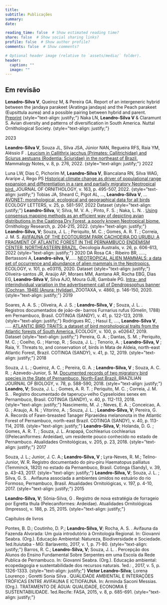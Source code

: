 ```yaml
---
title: 
subtitle: Publicações
summary: 
date: 

reading_time: false  # Show estimated reading time?
share: false  # Show social sharing links?
profile: false  # Show author profile?
comments: false  # Show comments?

# Optional header image (relative to `assets/media/` folder).
header:
  caption: ""
  image: ""
---
```


## Em revisão

**Lenadro-Silva V**, Queiroz M, & Pereira GA. Report of an intergeneric hybrid between the jandaya parakeet (Aratinga jandaya) and the Peach parakeet (Eupsittula aurea) and a possible pairing between hybrid and parent. 
<a href="https://www.researchsquare.com/article/rs-3754352/v1">Preprint</a>
{style="text-align: justify;"}
Naka LN, **Leandro-Silva V** & Claramunt S. Avian diversity and patterns of diversification in South America. Nuttal Ornithological Society.
{style="text-align: justify;"}

2023

**Leandro-Silva V**, Souza JL, Silva JSA, Júnior NAN, Regueira RFS, Raia YM, Aléssio F . <a href="https://mammalogynotes.org/ojs/index.php/mn/article/view/276"> Leucism in Callithrix jacchus (Primates: Callitrichidae) and Sciurus aestuans (Rodentia: Sciuridae) in the northeast of Brazil.</a> Mammalogy Notes, v. 8, p. 276, 2022.
{style="text-align: justify;"}
2022

Luna LW, Dias C, Pichorim M, **Leandro-Silva V**, Biancalana RN, Silva WAG, Araripe J, Rego PS <a href="https://link.springer.com/article/10.1007/s10336-021-01948-z"> Historical climate change as driver of populational range expansion and differentiation in a rare and partially migratory Neotropical bird. </a>JOURNAL OF ORNITHOLOGY, v. 163, p. 495-507, 2022.
{style="text-align: justify;"}
Tobias JA, Sheard C, Pigot AL, ..., **Leandro-Silva V**, ... <a href="https://onlinelibrary.wiley.com/doi/10.1111/ele.13898">AVONET: morphological, ecological and geographical data for all birds</a> ECOLOGY LETTERS, v. 25, p. 581-597, 2022
Dataset 
{style="text-align: justify;"}
**Leandro-Silva**, V; Silva, M. V. A. ; Pinto, F. S. ; Naka, L. N. . <a href="https://link.springer.com/article/10.1007/s43388-022-00101-5">Using consensus mapping methods as an efficient way of depicting avian distributions in the Caatinga Dry Forest, a poorly known Neotropical biome. </a> Ornithology Research, p. 204-215, 2022.
{style="text-align: justify;"}
**Leandro-Silva, V**; Souza, J. L. ; Periquito, M. C. ; Gomes, A. R. T. ; Correia, J. M. S. <a href="https://revistas.ufrj.br/index.php/oa/article/view/48986"> AVIFAUNA OF THE ECOTOURISM PARK CACHOEIRA DO URUBU: A FRAGMENT OF ATLANTIC FOREST IN THE PERNAMBUCO ENDEMISM CENTER, NORTHEASTERN BRAZIL.</a> Oecologia Australis, v. 26, p. 606-613, 2022
{style="text-align: justify;"}
2020
DA Rosa CA ; Ribeiro BR, ....., Bertassoni A, **Leandro-silva, V**,..... <a href="https://esajournals.onlinelibrary.wiley.com/doi/10.1002/ecy.3115"> NEOTROPICAL ALIEN MAMMALS: a data set of occurrence and abundance of alien mammals in the Neotropics. </a> ECOLOGY, v. 101, p. e03115, 2020.
Dataset
{style="text-align: justify;"}
Oliveira-santos JR, Araújo AP, Moraes MM, Aantana AR, Rocha EBG, Dias EG, **Leandro-Silva V**, Silva AJO, Moura GJB, Gambale PG. <a href="https://www.mapress.com/zt/article/view/zootaxa.4860.1.9"> Intra- and interindividual variation in the advertisement call of Dendropsophus banner (Cochran, 1948) (Anura: Hylidae). </a> ZOOTAXA, v. 4860, p. 146-150, 2020.
{style="text-align: justify;"}
2019

Soares, A. A. S. ; Oliveira, A. J. S. ; **Leandro-Silva, V** ; Souza, J. L. . Registros documentados de joão-de- barros Furnarius rufus (Gmelin, 1788) em Pernambuco, Brasil. COTINGA (SANDY), v. 41, p. 122-123, 2019.
{style="text-align: justify;"}
Rodrigues RC, ; Hasui E, ...., **Leandro-Silva V**, ..... <a href="https://esajournals.onlinelibrary.wiley.com/doi/10.1002/ecy.2647"> ATLANTIC BIRD TRAITS: a dataset of bird morphological traits from the Atlantic forests of South America. </a> ECOLOGY, v. 100, p. e02647, 2019.
Dataset
{style="text-align: justify;"}
Pereira, G. A. ; Dantas, S. M. ; Periquito, M. C. ; Coelho, G. ; Harrop, R. ; Souza, J. L. ; Tenorio, A. ; **Leandro-Silva, V** ; Raia, Y. Threats to, and conservation of, birds in Mata de Aldeia, north-east Atlantic Forest, Brazil. COTINGA (SANDY), v. 41, p. 12, 2019.
{style="text-align: justify;"}
2018

Souza, J. L. ; Queiroz, A. C. ; Pereira, G. A. ; **Leandro-Silva, V** ; Souza, A. C. R. ; Azevedo-Junior, S. M. <a href="https://www.scielo.br/j/bjb/a/P9F6Qpmc8KDzf83xnBxTzzM/?lang=en"> Documented records of two migratory bird species in the State of Pernambuco, North-East Brazil. </a> BRAZILIAN JOURNAL OF BIOLOGY, v. 78, p. 588-590, 2018.
{style="text-align: justify;"}
**Leandro, V**; Souza, J. L. ; Gomes, A. R. T. ; Periquito, M. C. ; Correia, J. M. S. . Registro documentado de taperuçu-velho Cypseloides senex em Pernambuco, Brasil. COTINGA (SANDY), v. 40, p. 112-113, 2018.
{style="text-align: justify;"}
Nascimento, M. J. ; Neves, E. A. ; Conceicao, A. G. ; Araujo, A. N. ; Vitorino, A. ; Souza, J. L. ; **Leandro-Silva, V**; Pereira, G. A. Records of Fawn-breasted Tanager Pipraeidea melanonota in the Atlantic Forest of Pernambuco, north-east Brazil. COTINGA (SANDY), v. 40, p. 113-114, 2018.
{style="text-align: justify;"}
**Leandro-Silva, V**; Holanda, D. G. ; Gomes, A. R. T. ; Souza, J. L. Arapapá, Cochlearius cochlearius ((Pelecaniformes: Ardeidae), um residente pouco conhecido no estado de Pernambuco. Atualidades Ornitológicas, v. 205, p. 23, 2018.
{style="text-align: justify;"}
2017

Souza, J. L.; Junior, J. C. A.; **Leandro-Silva, V** ; Lyra-Neves, R. M.; Telino-Junior, W. R. Registro documentado do piru-piru Haematopus palliatus (Temminck, 1820) no estado da Pernambuco, Brasil. Cotinga (Sandy), v. 39, p. 43-43, 2017.
{style="text-align: justify;"}
**Leandro-Silva, V**; Souza, J. L. ; Silva, G. S. . Avifauna associada a ambientes úmidos no estuário do rio Formoso, Pernambuco, Brasil. Atualidades Ornitológicas, v. 197, p. 4-10, 2017.
{style="text-align: justify;"}
2015

**Leandro-Silva, V**; Sônia-Silva, G . Registro de nova estratégia de forrageio por Egretta thula (Pelecaniformes: Ardeidae). Atualidades Ornitológicas (Impresso), v. 188, p. 25, 2015.
{style="text-align: justify;"}

Capítulos de livros

Pontes, B. D.; Coutinho, D. P.; **Leandro-Silva, V**; Rocha, A. S. . Avifauna da Fazenda Alvorada: Um guia introdutório à Ornitologia Regional. In: Giovanni Seabra. (Org.). Educação Ambiental: Natureza, Biodiversidade e Sociedade. 1ed.Ituiutaba - MG: Barlavento, 2017, v. 1, p. 71-80.
{style="text-align: justify;"}
Barros, R. C.; **Leandro-Silva, V**; Souza, J. L. . Percepção dos Alunos do Ensino Fundamental Sobre Serpentes em uma Escola da Rede Publica de Pernambuco. In: Giovanni Seabra. (Org.). Educação ambiental: ecopedagogia e sustentabilidade dos recursos naturais. 1ed.: , 2017, v. 5, p. 1326-1333.
{style="text-align: justify;"}
**Victor Leandro-Silva**; Lorena Lourenço ; Goretti Sonia Silva . QUALIDADE AMBIENTAL E INTERAÇÕES TRÓFICAS ENTRE AVIFAUNA E ICTIOFAUNA. In: Arminda Saconi Messias. (Org.). TRATAMENTO DE ÁGUA: QUALIDADE, ECONOMIA E SUSTENTABILIDADE. 1ed.Recife: FASA, 2015, v. 8, p. 685-691.
{style="text-align: justify;"}